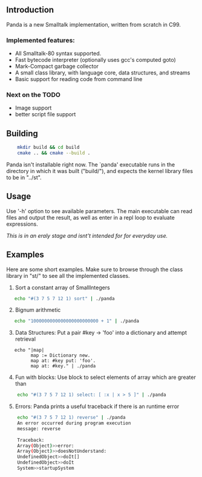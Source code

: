 

## Introduction

Panda is a new Smalltalk implementation, written from scratch in C99.

### Implemented features:

- All Smalltalk-80 syntax supported.
- Fast bytecode interpreter (optionally uses gcc's computed goto)
- Mark-Compact garbage collector
- A small class library, with language core, data structures, and streams
- Basic support for reading code from command line

### Next on the TODO
- Image support
- better script file support

## Building

```bash
    mkdir build && cd build
    cmake .. && cmake --build .
```

Panda isn't installable right now. The `panda' executable runs in the
directory in which it was built ("build/"), and expects the kernel library files
to be in "../st".

## Usage

Use '-h' option to see available parameters.
The main executable can read files and output the result, as well as enter in a repl loop to evaluate expressions.

*This is in an eraly stage and isnt't intended for for everyday use.*

## Examples

Here are some short examples. Make sure to browse through the class library in "st/" to see all the implemented classes.

1.  Sort a constant array of SmallIntegers

```bash
   echo "#(3 7 5 7 12 1) sort" | ./panda
```

2. Bignum arithmetic
```bash
   echo "1000000000000000000000000 + 1" | ./panda
```
3. Data Structures: Put a pair #key -> 'foo' into a dictionary and attempt retrieval

```smalltalk
   echo "|map| 
         map := Dictionary new. 
         map at: #key put: 'foo'.
         map at: #key." | ./panda
```

4. Fun with blocks: Use block to select elements of array which are greater than 

```bash
    echo "#(3 7 5 7 12 1) select: [ :x | x > 5 ]" | ./panda
```

5. Errors: Panda prints a useful traceback if there is an runtime error

```bash
    echo "#(3 7 5 7 12 1) reverse" | ./panda
    An error occurred during program execution
    message: reverse
    
    Traceback:
    Array(Object)>>error:
    Array(Object)>>doesNotUnderstand:
    UndefinedObject>>doIt[]
    UndefinedObject>>doIt
    System>>startupSystem
```

